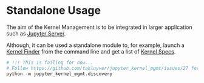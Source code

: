 # Standalone Usage

The aim of the Kernel Management is to be integrated in larger application such as [Jupyter Server](./server).

Although, it can be used a standalone module to, for example, launch a [Kernel Finder](./kernel_finder) from the command line and get a list of [Kernel Specs](./kernel_finder.html#kernel-specifications).

```python
# !!! This is failing for now...
# Follow https://github.com/takluyver/jupyter_kernel_mgmt/issues/27 for a fix.
python -m jupyter_kernel_mgmt.discovery
```
